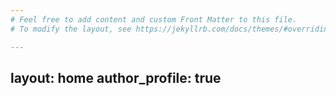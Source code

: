 ```yaml
---
# Feel free to add content and custom Front Matter to this file.
# To modify the layout, see https://jekyllrb.com/docs/themes/#overriding-theme-defaults

---
```

layout: home
author_profile: true
---